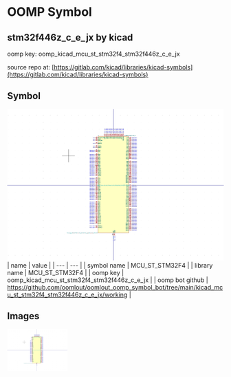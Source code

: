 # OOMP Symbol  
## stm32f446z_c_e_jx  by kicad  
  
oomp key: oomp_kicad_mcu_st_stm32f4_stm32f446z_c_e_jx  
  
source repo at: [https://gitlab.com/kicad/libraries/kicad-symbols](https://gitlab.com/kicad/libraries/kicad-symbols)  
## Symbol  
  
[![working.png](working_600.png)](working.png)  
| name | value | 
| --- | --- | 
| symbol name | MCU_ST_STM32F4 | 
| library name | MCU_ST_STM32F4 | 
| oomp key | oomp_kicad_mcu_st_stm32f4_stm32f446z_c_e_jx | 
| oomp bot github | https://github.com/oomlout/oomlout_oomp_symbol_bot/tree/main/kicad_mcu_st_stm32f4_stm32f446z_c_e_jx/working | 
## Images  
  
[![working.png](working_140.png)](working.png)  
